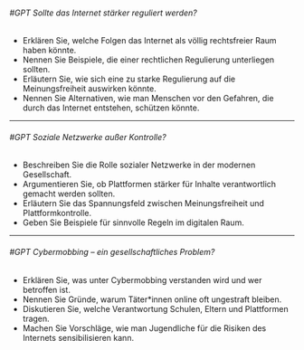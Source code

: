 ###### #GPT Sollte das Internet stärker reguliert werden?
  - Erklären Sie, welche Folgen das Internet als völlig rechtsfreier Raum haben könnte.
  - Nennen Sie Beispiele, die einer rechtlichen Regulierung unterliegen sollten.
  - Erläutern Sie, wie sich eine zu starke Regulierung auf die Meinungsfreiheit auswirken könnte.
  - Nennen Sie Alternativen, wie man Menschen vor den Gefahren, die durch das Internet entstehen, schützen könnte.

---

###### #GPT Soziale Netzwerke außer Kontrolle?
  - Beschreiben Sie die Rolle sozialer Netzwerke in der modernen Gesellschaft.
  - Argumentieren Sie, ob Plattformen stärker für Inhalte verantwortlich gemacht werden sollten.
  - Erläutern Sie das Spannungsfeld zwischen Meinungsfreiheit und Plattformkontrolle.
  - Geben Sie Beispiele für sinnvolle Regeln im digitalen Raum.

---

###### #GPT Cybermobbing – ein gesellschaftliches Problem?
  - Erklären Sie, was unter Cybermobbing verstanden wird und wer betroffen ist.
  - Nennen Sie Gründe, warum Täter*innen online oft ungestraft bleiben.
  - Diskutieren Sie, welche Verantwortung Schulen, Eltern und Plattformen tragen.
  - Machen Sie Vorschläge, wie man Jugendliche für die Risiken des Internets sensibilisieren kann.